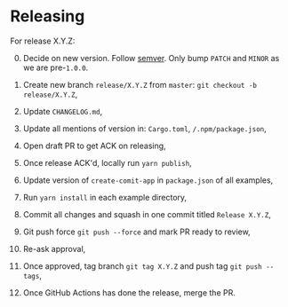# Releasing

For release X.Y.Z:

0. Decide on new version.
Follow [semver](https://semver.org/).
Only bump `PATCH` and `MINOR` as we are pre-`1.0.0`. 

1. Create new branch `release/X.Y.Z` from `master`: `git checkout -b release/X.Y.Z`,
1. Update `CHANGELOG.md`,
1. Update all mentions of version in: `Cargo.toml`, `/.npm/package.json`,
1. Open draft PR to get ACK on releasing,
1. Once release ACK'd, locally run `yarn publish`,
1. Update version of `create-comit-app` in `package.json` of all examples,
1. Run `yarn install` in each example directory,
1. Commit all changes and squash in one commit titled `Release X.Y.Z`,
1. Git push force `git push --force` and mark PR ready to review,
1. Re-ask approval,
1. Once approved, tag branch `git tag X.Y.Z` and push tag `git push --tags`,
1. Once GitHub Actions has done the release, merge the PR.